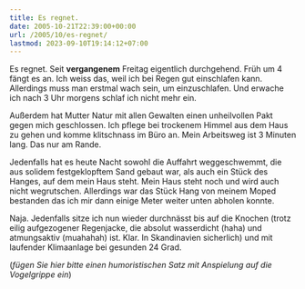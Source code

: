 ```yaml
---
title: Es regnet.
date: 2005-10-21T22:39:00+00:00
url: /2005/10/es-regnet/
lastmod: 2023-09-10T19:14:12+07:00
---
```

Es regnet. Seit **vergangenem** Freitag eigentlich durchgehend. Früh um 4 fängt es an. Ich weiss das, weil ich bei Regen gut einschlafen kann. Allerdings muss man erstmal wach sein, um einzuschlafen. Und erwache ich nach 3 Uhr morgens schlaf ich nicht mehr ein.

Außerdem hat Mutter Natur mit allen Gewalten einen unheilvollen Pakt gegen mich geschlossen. Ich pflege bei trockenem Himmel aus dem Haus zu gehen und komme klitschnass im Büro an. Mein Arbeitsweg ist 3 Minuten lang. Das nur am Rande.

Jedenfalls hat es heute Nacht sowohl die Auffahrt weggeschwemmt, die aus solidem festgeklopftem Sand gebaut war, als auch ein Stück des Hanges, auf dem mein Haus steht. Mein Haus steht noch und wird auch nicht wegrutschen. Allerdings war das Stück Hang von meinem Moped bestanden das ich mir dann einige Meter weiter unten abholen konnte.

Naja. Jedenfalls sitze ich nun wieder durchnässt bis auf die Knochen (trotz eilig aufgezogener Regenjacke, die absolut wasserdicht (haha) und atmungsaktiv (muahahah) ist. Klar. In Skandinavien sicherlich) und mit laufender Klimaanlage bei gesunden 24 Grad.

(_fügen Sie hier bitte einen humoristischen Satz mit Anspielung auf die Vogelgrippe ein_)
